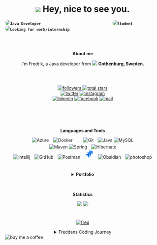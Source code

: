 <h1 align="center"><img src="https://emojis.slackmojis.com/emojis/images/1531849430/4246/blob-sunglasses.gif?1531849430" width="30"/> Hey, nice to see you.</h1>

<img width="10px" style="border-radius: 10px" src="https://placehold.co/15x15/c5f015/c5f015.png" />**`Java Developer`** &nbsp;&nbsp;&nbsp;&nbsp;&nbsp;&nbsp;&nbsp;&nbsp;&nbsp;&nbsp;&nbsp;&nbsp;&nbsp;&nbsp;&nbsp;&nbsp;&nbsp;&nbsp;&nbsp;&nbsp;&nbsp;&nbsp;&nbsp;&nbsp;&nbsp;&nbsp;&nbsp;&nbsp;&nbsp;&nbsp;&nbsp;&nbsp;&nbsp;&nbsp;&nbsp;&nbsp;&nbsp;&nbsp;&nbsp;&nbsp;&nbsp;&nbsp;&nbsp;&nbsp;&nbsp;&nbsp;&nbsp;&nbsp;&nbsp;&nbsp;&nbsp;&nbsp;&nbsp;&nbsp;&nbsp;&nbsp;&nbsp;&nbsp;<img width="10px" style="border-radius: 10px" src="https://placehold.co/15x15/c5f015/c5f015.png" />**`Student`** &nbsp;&nbsp;&nbsp;&nbsp;&nbsp;&nbsp;&nbsp;&nbsp;&nbsp;&nbsp;&nbsp;&nbsp;&nbsp;&nbsp;&nbsp;&nbsp;&nbsp;&nbsp;&nbsp;&nbsp;<img width="10px" style="border-radius: 10px" src="https://placehold.co/15x15/c5f015/c5f015.png" />**`Looking for work/internship`**

<br />
<br />

<p align="center"><b>About me</b></p>
<p align="center">I'm Fredrik, a Java developer from <img src="https://cdn-icons-png.flaticon.com/512/197/197564.png" width="13"/> <b>Gothenburg, Sweden</b>. </p>

<br />
<br />

<a href="https://github.com/freddans?tab=followers">
<p align="center">
    <img alt="followers" title="Follow me on Github" src="https://custom-icon-badges.demolab.com/github/followers/freddans?color=236ad3&labelColor=1155ba&style=for-the-badge&logo=person-add&label=Follow&logoColor=white"/>
<a href="https://github.com/freddans?tab=repositories&sort=stargazers">
    <img alt="total stars" title="Total stars on GitHub" src="https://custom-icon-badges.demolab.com/github/stars/freddans?color=55960c&style=for-the-badge&labelColor=488207&logo=star"/></a>
<br />
<a href="https://twitter.com/freddas1989" target="blank">
    <img alt="twitter" src="https://staging.shields.io/twitter/follow/freddans?style=for-the-badge&logo=twitter&label=FOLLOW%20FREDDANS" /></a>
<a href="https://instagram.com/fredell123" target="blank">
    <img alt="instagram" src="https://img.shields.io/badge/Instagram-E4405F?style=for-the-badge&logo=instagram&logoColor=white" /></a>
<br />
<a href="https://www.linkedin.com/in/fredrik-lundell-00a10b13a/" target="blank">
    <img alt="linkedin" src="https://img.shields.io/badge/LinkedIn-0077B5?style=for-the-badge&logo=linkedin&logoColor=white" /></a>
<a href="https://facebook.com/fredrik.lundell.754" target="blank">
    <img alt="facebook" src="https://img.shields.io/badge/Facebook-1877F2?style=for-the-badge&logo=facebook&logoColor=white" /></a>
<a href="mailto:fredrik_lundell@icloud.com" target="blank">
    <img alt="mail" src="https://img.shields.io/badge/Gmail-D14836?style=for-the-badge&logo=gmail&logoColor=white" /></a>
</p>

#

<br />
<br />

<p align="center"><b>Languages and Tools</b></p>

<p align="center">
<img alt="Azure" width="60px" style="padding-right:10px; padding-bottom:5px;" src="https://cdn.jsdelivr.net/gh/devicons/devicon/icons/azure/azure-original.svg" />
<img alt="Docker" width="70px"  style="padding-right:30px;" src="https://www.vectorlogo.zone/logos/docker/docker-official.svg" />
<img alt="Git" width=120px" style="padding-right:10px;" src="https://www.vectorlogo.zone/logos/git-scm/git-scm-ar21.svg" />
<img alt="Java" width="120px" src="https://www.vectorlogo.zone/logos/java/java-ar21.svg" />
<img alt="MySQL" width="120px" height="50" src="https://www.vectorlogo.zone/logos/mysql/mysql-ar21.svg" />
<br />
<img alt="Maven" width="120px" height="50" src="https://www.vectorlogo.zone/logos/apache_maven/apache_maven-ar21.svg" />
<img alt="Spring" width="110px" style="padding-right:10px;" src="https://www.vectorlogo.zone/logos/springio/springio-ar21.svg" />
<img alt="Hibernate" width="110px" src="https://www.vectorlogo.zone/logos/hibernate/hibernate-ar21.svg" />


<br />

<img alt="intellij" width="30px" style="padding-right:10px;" src="https://cdn.jsdelivr.net/gh/devicons/devicon/icons/intellij/intellij-original.svg" />
<img alt="GitHub" width="30px" style="padding-right:10px;" src="https://simpleicons.org/icons/github.svg" />
<img alt="Postman" width="30px" style="padding-right:10px;" src="https://www.vectorlogo.zone/logos/getpostman/getpostman-icon.svg" />
<img alt="Jira" width="30px" style="padding-right:10px;" src="https://raw.githubusercontent.com/devicons/devicon/6910f0503efdd315c8f9b858234310c06e04d9c0/icons/jira/jira-original.svg" />
<img alt="Obsidian" width="30px" style="padding-right:10px;" src="https://obsidian.md/favicon.ico" />
<img alt="photoshop" width="20px" src="https://cdn.jsdelivr.net/gh/devicons/devicon/icons/photoshop/photoshop-original.svg" />
</p>

#

<details align="center"><summary><b>Portfolio</b></summary>

<details align="center">
<summary><b>cigar database webapp</b></summary>
<br />
<img alt="thumbnail" width="216px" height="105px" src="https://github.com/freddans/freddans/blob/construction/thumbnails/cigar%20webapp/page.png?raw=true" />
<img alt="thumbnail" width="216px" height="105px" src="https://github.com/freddans/freddans/blob/construction/thumbnails/cigar%20webapp/cigardb.png?raw=true" />

#
</details>

<details align="center">
<summary><b>under construction</b></summary>
<img alt="thumbnail" width="216px" height="105px" src="https://github.com/freddans/freddans/blob/construction/thumbnails/cigar%20webapp/page.png?raw=true" />
<img alt="thumbnail" width="216px" height="105px" src="https://github.com/freddans/freddans/blob/construction/thumbnails/cigar%20webapp/cigardb.png?raw=true" />
<img alt="thumbnail" width="216px" height="105px" src="https://github.com/freddans/freddans/blob/construction/thumbnails/cigar%20webapp/page.png?raw=true" />

#
</details>

<details align="center">
<summary><b>under construction</b></summary>
<img alt="thumbnail" width="216px" height="105px" src="https://github.com/freddans/freddans/blob/construction/thumbnails/cigar%20webapp/page.png?raw=true" />
<img alt="thumbnail" width="216px" height="105px" src="https://github.com/freddans/freddans/blob/construction/thumbnails/cigar%20webapp/cigardb.png?raw=true" />
<img alt="thumbnail" width="216px" height="105px" src="https://github.com/freddans/freddans/blob/construction/thumbnails/cigar%20webapp/page.png?raw=true" />
</details>

#
</details>

<br />
<br />

<p align="center"><b>Statistics</b></p>

<p align="center">
<img src="https://github-readme-stats.vercel.app/api?username=freddans&show_icons=true&theme=codeSTACKr" />
<img height="195" src="https://github-readme-stats.vercel.app/api/top-langs?username=freddans&show_icons=true&theme=codeSTACKr" />
</p>

#

<p align="center">
<a href="https://www.buymeacoffee.com/freddan"> <img align="center" src="https://cdn.buymeacoffee.com/buttons/v2/default-yellow.png" height="50" width="210" alt="fred" /></a>
</p>
<details align="center">
<summary>
Freddans Coding Journey
</summary>
under construction
</details>
<img alt="buy me a coffee" src="https://capsule-render.vercel.app/api?type=waving&color=gradient&height=60&section=footer"/>